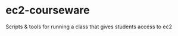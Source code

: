 ec2-courseware
==============

Scripts &amp; tools for running a class that gives students access to ec2
